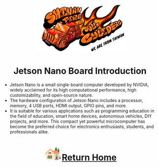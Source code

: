 <div align="center"><img src="../../other/img/logo.png" width="300" alt=" logo"></div>

# <div align="center">Jetson Nano Board Introduction</div> 

- Jetson Nano is a small single-board computer developed by NVIDIA, widely acclaimed for its high computational performance, high customizability, and open-source nature.
- The hardware configuration of Jetson Nano includes a processor, memory, 4 USB ports, HDMI output, GPIO pins, and more.
- It is suitable for various applications such as programming education in the field of education, smart home devices, autonomous vehicles, DIY projects, and more. This compact yet powerful microcomputer has become the preferred choice for electronics enthusiasts, students, and professionals alike.

 

# <div align="center">![HOME](../../other/img/Home.png)[Return Home](../../)</div> 